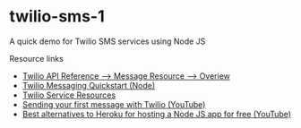 # twilio-sms-1
 A quick demo for Twilio SMS services using Node JS

Resource links
 - [Twilio API Reference --> Message Resource --> Overiew](https://www.twilio.com/docs/messaging/api/message-resource#send-an-sms-message)
 - [Twilio Messaging Quickstart (Node)](https://twilio.com/docs/messaging/quickstart/node)
 - [Twilio Service Resources](https://www.twilio.com/docs/messaging/api/service-resource)
 - [Sending your first message with Twilio (YouTube)](https://youtu.be/kb9aV_tjY-0?si=k5GGh2RQ9Ph3sNB-)
 - [Best alternatives to Heroku for hosting a Node JS app for free (YouTube)](https://youtu.be/q8GSWGu2roA?si=6Z8w-A47Wpndfc1Y)
